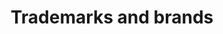---
title: Trademarks and brands
permalink: /trademarks-and-brands/
layout: redirect
redirect: /our-style/trademarks-and-brands/
---